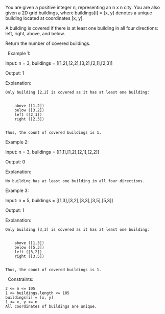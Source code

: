 You are given a positive integer n, representing an n x n city. You are also given a 2D grid buildings, where buildings[i] = [x, y] denotes a unique building located at coordinates [x, y].

A building is covered if there is at least one building in all four directions: left, right, above, and below.

Return the number of covered buildings.

 
Example 1:




Input: n = 3, buildings = [[1,2],[2,2],[3,2],[2,1],[2,3]]

Output: 1

Explanation:


	Only building [2,2] is covered as it has at least one building:

	
		above ([1,2])
		below ([3,2])
		left ([2,1])
		right ([2,3])
	
	
	Thus, the count of covered buildings is 1.



Example 2:




Input: n = 3, buildings = [[1,1],[1,2],[2,1],[2,2]]

Output: 0

Explanation:


	No building has at least one building in all four directions.



Example 3:




Input: n = 5, buildings = [[1,3],[3,2],[3,3],[3,5],[5,3]]

Output: 1

Explanation:


	Only building [3,3] is covered as it has at least one building:

	
		above ([1,3])
		below ([5,3])
		left ([3,2])
		right ([3,5])
	
	
	Thus, the count of covered buildings is 1.



 
Constraints:


	2 <= n <= 105
	1 <= buildings.length <= 105 
	buildings[i] = [x, y]
	1 <= x, y <= n
	All coordinates of buildings are unique.

